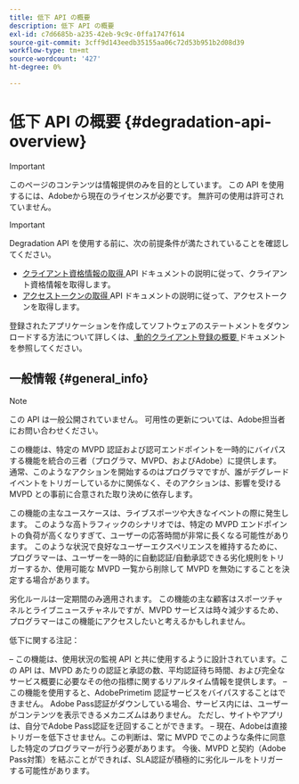 ```yaml
---
title: 低下 API の概要
description: 低下 API の概要
exl-id: c7d6685b-a235-42eb-9c9c-0ffa1747f614
source-git-commit: 3cff9d143eedb35155aa06c72d53b951b2d08d39
workflow-type: tm+mt
source-wordcount: '427'
ht-degree: 0%

---
```



# 低下 API の概要 {#degradation-api-overview}

>[!IMPORTANT]
>
> このページのコンテンツは情報提供のみを目的としています。 この API を使用するには、Adobeから現在のライセンスが必要です。 無許可の使用は許可されていません。

>[!IMPORTANT]
>
> Degradation API を使用する前に、次の前提条件が満たされていることを確認してください。
>
> * [ クライアント資格情報の取得 ](./dcr-api/apis/dynamic-client-registration-apis-retrieve-client-credentials.md) API ドキュメントの説明に従って、クライアント資格情報を取得します。
> * [ アクセストークンの取得 ](./dcr-api/apis/dynamic-client-registration-apis-retrieve-access-token.md) API ドキュメントの説明に従って、アクセストークンを取得します。
>
> 登録されたアプリケーションを作成してソフトウェアのステートメントをダウンロードする方法について詳しくは、[ 動的クライアント登録の概要 ](./dcr-api/dynamic-client-registration-overview.md) ドキュメントを参照してください。

## 一般情報 {#general_info}

>[!NOTE]
>
>この API は一般公開されていません。 可用性の更新については、Adobe担当者にお問い合わせください。

この機能は、特定の MVPD 認証および認可エンドポイントを一時的にバイパスする機能を統合の三者（プログラマ、MVPD、およびAdobe）に提供します。 通常、このようなアクションを開始するのはプログラマですが、誰がデグレード イベントをトリガーしているかに関係なく、そのアクションは、影響を受ける MVPD との事前に合意された取り決めに依存します。

この機能の主なユースケースは、ライブスポーツや大きなイベントの際に発生します。 このような高トラフィックのシナリオでは、特定の MVPD エンドポイントの負荷が高くなりすぎて、ユーザーの応答時間が非常に長くなる可能性があります。 このような状況で良好なユーザーエクスペリエンスを維持するために、プログラマーは、ユーザーを一時的に自動認証/自動承認できる劣化規則をトリガーするか、使用可能な MVPD 一覧から削除して MVPD を無効にすることを決定する場合があります。

劣化ルールは一定期間のみ適用されます。 この機能の主な顧客はスポーツチャネルとライブニュースチャネルですが、MVPD サービスは時々減少するため、プログラマーはこの機能にアクセスしたいと考えるかもしれません。

低下に関する注記：

 – この機能は、使用状況の監視 API と共に使用するように設計されています。この API は、MVPD あたりの認証と承認の数、平均認証待ち時間、および完全なサービス概要に必要なその他の指標に関するリアルタイム情報を提供します。
 – この機能を使用すると、AdobePrimetim 認証サービスをバイパスすることはできません。 Adobe Pass認証がダウンしている場合、サービス内には、ユーザーがコンテンツを表示できるメカニズムはありません。 ただし、サイトやアプリは、自分でAdobe Pass認証を迂回することができます。
 – 現在、Adobeは直接トリガーを低下させません。この判断は、常に MVPD でこのような条件に同意した特定のプログラマーが行う必要があります。 今後、MVPD と契約（Adobe Pass対策）を結ぶことができれば、SLA認証が積極的に劣化ルールをトリガーする可能性があります。

<!--
## Related Information {#related}

- [ESM API](/help/authentication/entitlement-service-monitoring-api.md)
- [Server-side Metrics](/help/authentication/understanding-serverside-metrics.md)
-->
